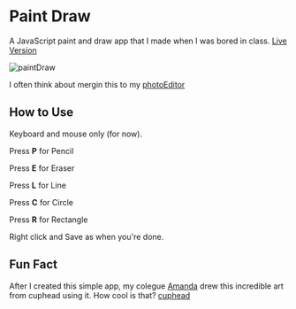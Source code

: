 # Paint Draw

A JavaScript paint and draw app that I made when I was bored in class. [Live Version](https://victorribeiro.com/paintDraw/)

![paintDraw](pd2.gif)

I often think about mergin this to my [photoEditor](https://github.com/victorqribeiro/photoEditor)

## How to Use

Keyboard and mouse only (for now).

Press **P** for Pencil

Press **E** for Eraser 

Press **L** for Line

Press **C** for Circle

Press **R** for Rectangle

Right click and Save as when you're done.

## Fun Fact

After I created this simple app, my colegue [Amanda](https://www.instagram.com/amanda_gobus) drew this incredible art from cuphead using it. How cool is that?
[cuphead](https://www.instagram.com/p/Bb01sFbj1RZ/)
